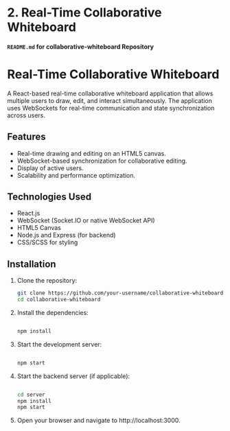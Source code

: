 # **2. Real-Time Collaborative Whiteboard**

#### `README.md` for **collaborative-whiteboard** Repository


# Real-Time Collaborative Whiteboard

A React-based real-time collaborative whiteboard application that allows multiple users to draw, edit, and interact simultaneously. The application uses WebSockets for real-time communication and state synchronization across users.

## Features

- Real-time drawing and editing on an HTML5 canvas.
- WebSocket-based synchronization for collaborative editing.
- Display of active users.
- Scalability and performance optimization.

## Technologies Used

- React.js
- WebSocket (Socket.IO or native WebSocket API)
- HTML5 Canvas
- Node.js and Express (for backend)
- CSS/SCSS for styling

## Installation

1. Clone the repository:

   ```bash
   git clone https://github.com/your-username/collaborative-whiteboard.git
   cd collaborative-whiteboard

2. Install the dependencies:

   ```bash

   npm install

3. Start the development server:

   ```bash

   npm start

4. Start the backend server (if applicable):

   ```bash

   cd server
   npm install
   npm start

5. Open your browser and navigate to http://localhost:3000.

